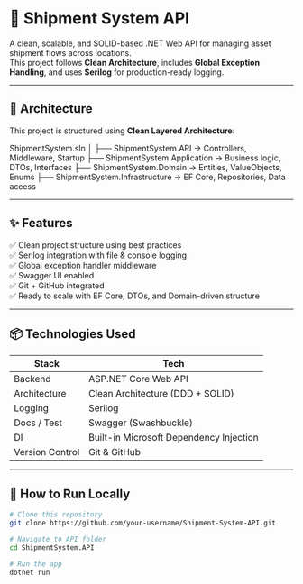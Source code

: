 # 🚚 Shipment System API

A clean, scalable, and SOLID-based .NET Web API for managing asset shipment flows across locations.  
This project follows **Clean Architecture**, includes **Global Exception Handling**, and uses **Serilog** for production-ready logging.

---

## 📐 Architecture

This project is structured using **Clean Layered Architecture**:

ShipmentSystem.sln
│
├── ShipmentSystem.API → Controllers, Middleware, Startup
├── ShipmentSystem.Application → Business logic, DTOs, Interfaces
├── ShipmentSystem.Domain → Entities, ValueObjects, Enums
├── ShipmentSystem.Infrastructure → EF Core, Repositories, Data access

---

## ✨ Features

✅ Clean project structure using best practices  
✅ Serilog integration with file & console logging  
✅ Global exception handler middleware  
✅ Swagger UI enabled  
✅ Git + GitHub integrated  
✅ Ready to scale with EF Core, DTOs, and Domain-driven structure

---

## 📦 Technologies Used

| Stack           | Tech                                    |
| --------------- | --------------------------------------- |
| Backend         | ASP.NET Core Web API                    |
| Architecture    | Clean Architecture (DDD + SOLID)        |
| Logging         | Serilog                                 |
| Docs / Test     | Swagger (Swashbuckle)                   |
| DI              | Built-in Microsoft Dependency Injection |
| Version Control | Git & GitHub                            |

---

## 🧪 How to Run Locally

```bash
# Clone this repository
git clone https://github.com/your-username/Shipment-System-API.git

# Navigate to API folder
cd ShipmentSystem.API

# Run the app
dotnet run
```
